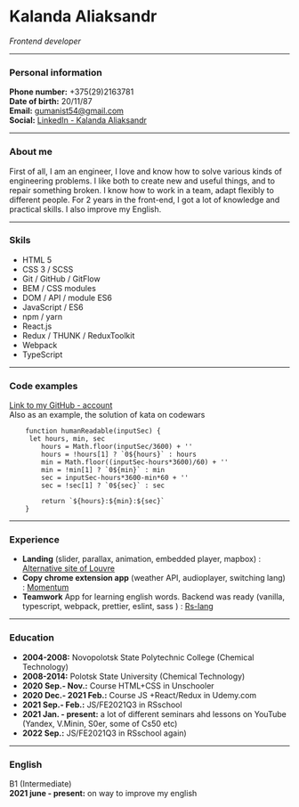   # Kalanda Aliaksandr  

*Frontend developer*  

---
  ### Personal information  

**Phone number:**    +375(29)2163781  
**Date of birth:**   20/11/87  
**Email:**   gumanist54@gmail.com  
**Social:**  [LinkedIn - Kalanda Aliaksandr](https://www.linkedin.com/feed/)  

---  

  ### About me  

First of all, I am an engineer, I love and know how to solve various kinds of engineering problems. 
I like both to create new and useful things, and to repair something broken. 
I know how to work in a team, adapt flexibly to different people. 
For 2 years in the front-end, I got a lot of knowledge and practical skills. 
I also improve my English.

---  

  ### Skils  
  
+ HTML 5
+ CSS 3 / SCSS
+ Git / GitHub / GitFlow
+ BEM / CSS modules
+ DOM / API / module ES6
+ JavaScript / ES6
+ npm / yarn
+ React.js
+ Redux / THUNK / ReduxToolkit
+ Webpack
+ TypeScript
---

  ### Code examples  

[Link to my GitHub - account ](https://github.com/Alex-Kalanda )  
Also as an example, the solution of kata on codewars  

        function humanReadable(inputSec) {
         let hours, min, sec
            hours = Math.floor(inputSec/3600) + ''
            hours = !hours[1] ? `0${hours}` : hours
            min = Math.floor((inputSec-hours*3600)/60) + ''
            min = !min[1] ? `0${min}` : min
            sec = inputSec-hours*3600-min*60 + ''
            sec = !sec[1] ? `0${sec}` : sec
        
            return `${hours}:${min}:${sec}`
        }  

---  
   
  ### Experience  

+ **Landing** (slider, parallax, animation, embedded player, mapbox) : [Alternative site of Louvre](https://rolling-scopes-school.github.io/alex-kalanda-JSFE2021Q3/museum-dom/)  
+ **Copy chrome extension app** (weather API, audioplayer, switching lang) : [Momentum](https://rolling-scopes-school.github.io/alex-kalanda-JSFE2021Q3/momentum/)  
+ **Teamwork** App for learning english words. Backend was ready (vanilla, typescript, webpack, prettier, eslint, sass ) : [Rs-lang](https://alex-kalanda.github.io/rslang/) 

---  

  ### Education  

+ **2004-2008:** Novopolotsk State Polytechnic College (Chemical Technology)
+ **2008-2014:** Polotsk State University (Chemical Technology)
+ **2020 Sep.- Nov.:** Course HTML+CSS in Unschooler
+ **2020 Dec.- 2021 Feb.:** Course JS +React/Redux in Udemy.com
+ **2021 Sep.- Feb.:** JS/FE2021Q3 in RSschool
+ **2021 Jan. - present:** a lot of different seminars ahd lessons on YouTube (Yandex, V.Minin, S0er, some of Cs50 etc)
+ **2022 Sep.:** JS/FE2021Q3 in RSschool again)

---  

  ### English  

B1 (Intermediate)  
**2021 june - present:** on way to improve my english